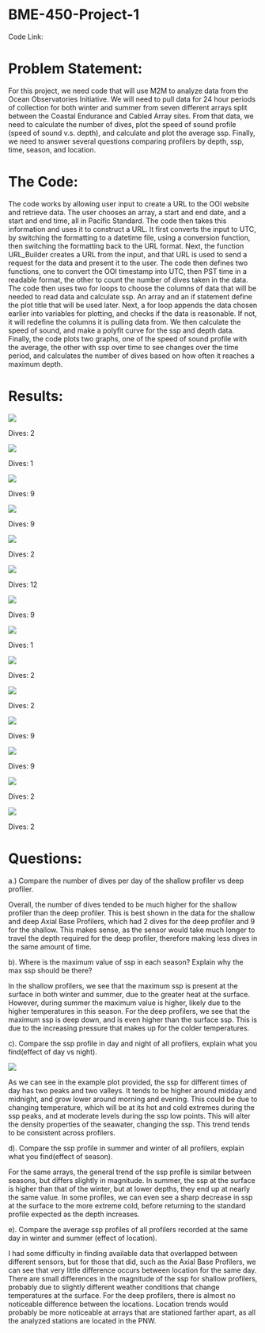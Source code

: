 # BME-450-Project-1

Code Link:

# Problem Statement:

  For this project, we need code that will use M2M to analyze data from the Ocean Observatories Initiative. We will need to pull data for 24 hour periods of collection for both winter and summer from seven different arrays split between the Coastal Endurance and Cabled Array sites. From that data, we need to calculate the number of dives, plot the speed of sound profile (speed of sound v.s. depth), and calculate and plot the average ssp. Finally, we need to answer several questions comparing profilers by depth, ssp, time, season, and location.
  
# The Code:

  The code works by allowing user input to create a URL to the OOI website and retrieve data. The user chooses an array, a start and end date, and a start and end time, all in Pacific Standard. The code then takes this information and uses it to construct a URL. It first converts the input to UTC, by switching the formatting to a datetime file, using a conversion function, then switching the formatting back to the URL format. Next, the function URL_Builder creates a URL from the input, and that URL is used to send a request for the data and present it to the user. The code then defines two functions, one to convert the OOI timestamp into UTC, then PST time in a readable format, the other to count the number of dives taken in the data. The code then uses two for loops to choose the columns of data that will be needed to read data and calculate ssp. An array and an if statement define the plot title that will be used later. Next, a for loop appends the data chosen earlier into variables for plotting, and checks if the data is reasonable. If not, it will redefine the columns it is pulling data from. We then calculate the speed of sound, and make a polyfit curve for the ssp and depth data. Finally, the code plots two graphs, one of the speed of sound profile with the average, the other with ssp over time to see changes over the time period, and calculates the number of dives based on how often it reaches a maximum depth.

# Results:

![](BME450_Project_1_Fig_1.PNG)

Dives: 2

![](BME450_Project_1_Fig_2.PNG)

Dives: 1

![](BME450_Project_1_Fig_3.PNG)

Dives: 9

![](BME450_Project_1_Fig_4.PNG)

Dives: 9

![](BME450_Project_1_Fig_5.PNG)

Dives: 2

![](BME450_Project_1_Fig_6.PNG)

Dives: 12

![](BME450_Project_1_Fig_7.PNG)

Dives: 9

![](BME450_Project_1_Fig_8.PNG)

Dives: 1

![](BME450_Project_1_Fig_9.PNG)

Dives: 2

![](BME450_Project_1_Fig_10.PNG)

Dives: 2

![](BME450_Project_1_Fig_11.PNG)

Dives: 9

![](BME450_Project_1_Fig_12.PNG)

Dives: 9

![](BME450_Project_1_Fig_13.PNG)

Dives: 2

![](BME450_Project_1_Fig_14.PNG)

Dives: 2

# Questions:

a.) Compare the number of dives per day of the shallow profiler vs deep profiler.

  Overall, the number of dives tended to be much higher for the shallow profiler than the deep profiler. This is best shown in the data for the shallow and deep Axial Base Profilers, which had 2 dives for the deep profiler and 9 for the shallow. This makes sense, as the sensor would take much longer to travel the depth required for the deep profiler, therefore making less dives in the same amount of time.

b). Where is the maximum value of ssp in each season? Explain why the max ssp should be there?

  In the shallow profilers, we see that the maximum ssp is present at the surface in both winter and summer, due to the greater heat at the surface. However, during summer the maximum value is higher, likely due to the higher temperatures in this season. For the deep profilers, we see that the maximum ssp is deep down, and is even higher than the surface ssp. This is due to the increasing pressure that makes up for the colder temperatures.

c). Compare the ssp profile in day and night of all profilers, explain what you find(effect of day vs night).

![](BME450_Project_1_Fig_15.PNG)

  As we can see in the example plot provided, the ssp for different times of day has two peaks and two valleys. It tends to be higher around midday and midnight, and grow lower around morning and evening. This could be due to changing temperature, which will be at its hot and cold extremes during the ssp peaks, and at moderate levels during the ssp low points. This will alter the density properties of the seawater, changing the ssp. This trend tends to be consistent across profilers.

d). Compare the ssp profile in summer and winter of all profilers, explain what you find(effect of season).

  For the same arrays, the general trend of the ssp profile is similar between seasons, but differs slightly in magnitude. In summer, the ssp at the surface is higher than that of the winter, but at lower depths, they end up at nearly the same value. In some profiles, we can even see a sharp decrease in ssp at the surface to the more extreme cold, before returning to the standard profile expected as the depth increases.

e). Compare the average ssp profiles of all profilers recorded at the same day in winter and summer (effect of location).

  I had some difficulty in finding available data that overlapped between different sensors, but for those that did, such as the Axial Base Profilers, we can see that very little difference occurs between location for the same day. There are small differences in the magnitude of the ssp for shallow profilers, probably due to slightly different weather conditions that change temperatures at the surface. For the deep profilers, there is almost no noticeable difference between the locations. Location trends would probably be more noticeable at arrays that are stationed farther apart, as all the analyzed stations are located in the PNW.
